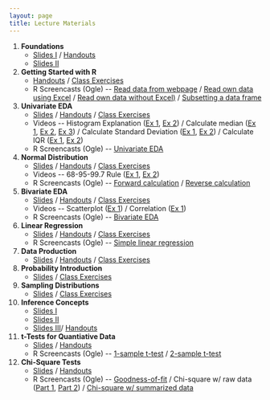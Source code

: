 ```yaml
---
layout: page
title: Lecture Materials
---
```


1. **Foundations**
    * [Slides I](Slides/01_Foundations_I.pptx) / [Handouts](HOs/01_Foundations_HO.pdf)
    * [Slides II](Slides/02_Foundations_II.pptx)
1. **Getting Started with R**
    * [Handouts](HOs/02_FoundationsR_HO.pdf) / [Class Exercises](CEs/02_FoundationsR_CE.pdf)
    * R Screencasts (Ogle) -- [Read data from webpage](https://youtu.be/y5Zm0dUI65g) / [Read own data using Excel](http://www.screenr.com/AlPH) / [Read own data without Excel)](http://www.screenr.com/y27N) / [Subsetting a data frame](http://www.screenr.com/z27N)
1. **Univariate EDA**
    * [Slides](Slides/03_UnivEDA.pptx) / [Handouts](HOs/03_UnivEDA_HO.pdf) / [Class Exercises](CEs/03_UnivEDA_CE.pdf)
    * Videos -- Histogram Explanation ([Ex 1](http://youtu.be/sC7gjg9g3JU), [Ex 2](http://youtu.be/H9ITfdaX2ZQ)) / Calculate median ([Ex 1](http://youtu.be/0SYsi38XucI), [Ex 2](http://youtu.be/hTYTaOaQUcw?list=UUAjbU4EB30lTsJ2NSE5a7DQ), [Ex 3](http://youtu.be/9a8M_KfclBE)) / Calculate Standard Deviation ([Ex 1](http://youtu.be/qqOyy_NjflU), [Ex 2](http://youtu.be/atS4wX8I9H0)) /  Calculate IQR ([Ex 1](http://youtu.be/R6VDj7pEG30), [Ex 2](http://youtu.be/F3WcEAW-M80?t=6m6s))
    * R Screencasts (Ogle) -- [Univariate EDA](http://www.screenr.com/IGPH)
1. **Normal Distribution**
    * [Slides](Slides/04_NormalDistribution.pptx) / [Handouts](HOs/04_NormalDistribution_HO.pdf) / [Class Exercises](CEs/04_NormalDistribution_CE.pdf)
    * Videos -- 68-95-99.7 Rule ([Ex 1](https://www.youtube.com/watch?v=cgxPcdPbujI), [Ex 2](https://www.youtube.com/watch?v=PJPXFOK8F8E))
    * R Screencasts (Ogle) -- [Forward calculation](http://www.screenr.com/e27N) /  [Reverse calculation](http://www.screenr.com/a27N)
1. **Bivariate EDA**
    * [Slides](Slides/05_BivEDA.pptx) / [Handouts](HOs/05_BivEDA_HO.pdf) / [Class Exercises](CEs/05_BivEDA_CE.pdf)
    * Videos -- Scatterplot ([Ex 1](https://www.youtube.com/watch?v=yXmz922K9Ks)) / Correlation ([Ex 1](http://youtu.be/PtYVrF_WT3A?t=32s))
    * R Screencasts (Ogle) -- [Bivariate EDA](http://www.screenr.com/n4PH)
1. **Linear Regression**
    * [Slides](Slides/06_SimpleLinearRegression.pptx) / [Handouts](HOs/06_SimpleLinearRegression_HO.pdf) / [Class Exercises](CEs/06_SimpleLinearRegression_CE.pdf)
    * R Screencasts (Ogle) -- [Simple linear regression](http://www.screenr.com/JGPH)
1. **Data Production**
    * [Slides](Slides/07_DataProduction.pptx) / [Handouts](HOs/_HO.pdf) / [Class Exercises](CEs/_CE.pdf)
1. **Probability Introduction**
    * [Slides](Slides/08_ProbabilityIntro.pptx) / [Class Exercises](CEs/08_ProbabilityIntro_CE.pdf)
1. **Sampling Distributions**
    * [Slides](Slides/09_SamplingDistributions.pptx) / [Class Exercises](CEs/09_SamplingDistributions_CE.pdf)
1. **Inference Concepts**
    * [Slides I](Slides/10_Inference_1_HypothesisTesting.pptx)
    * [Slides II](Slides/10_Inference_2_ConfidenceRegions.pptx)
    * [Slides III](Slides/10_Inference_3_ZTest.pptx)/ [Handouts](HOs/10_InferenceConcepts_HO.pdf)
1. **t-Tests for Quantiative Data**
    * [Slides](Slides/11_tTests.pptx) / [Handouts](HOs/11_tTests_HO.pdf)
    * R Screencasts (Ogle) -- [1-sample t-test](http://www.screenr.com/GXPH) / [2-sample t-test](http://www.screenr.com/cCPH)
1. **Chi-Square Tests**
    * [Slides](Slides/12_ChiSquareTests_alt.pptx) / [Handouts](HOs/12_ChiSquareTests_HO.pdf)
    * R Screencasts (Ogle) -- [Goodness-of-fit](http://www.screenr.com/JXPH) / Chi-square w/ raw data ([Part 1](http://www.screenr.com/pOPH), [Part 2](http://www.screenr.com/6OPH)) / [Chi-square w/ summarized data](http://www.screenr.com/Q0PH)
